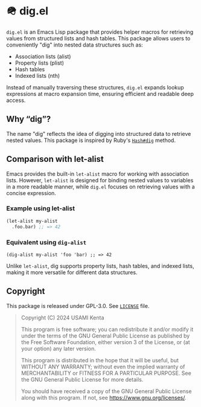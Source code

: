 # 🪖 dig.el

`dig.el` is an Emacs Lisp package that provides helper macros for retrieving values from structured lists and hash tables. This package allows users to conveniently "dig" into nested data structures such as:

 * Association lists (alist)
 * Property lists (plist)
 * Hash tables
 * Indexed lists (nth)

Instead of manually traversing these structures, `dig.el` expands lookup expressions at macro expansion time, ensuring efficient and readable deep access.

## Why “dig”?

The name "dig" reflects the idea of digging into structured data to retrieve nested values.
This package is inspired by Ruby's [`Hash#dig`](https://docs.ruby-lang.org/en/master/Hash.html#method-i-dig) method.

## Comparison with let-alist

Emacs provides the built-in `let-alist` macro for working with association lists.  However, `let-alist` is designed for binding nested values to variables in a more readable manner, while `dig.el` focuses on retrieving values with a concise expression.

### Example using let-alist

```el
(let-alist my-alist
  .foo.bar) ;; => 42
```

### Equivalent using `dig-alist`

```elisp
(dig-alist my-alist 'foo 'bar) ;; => 42
```

Unlike `let-alist`, dig supports property lists, hash tables, and indexed lists, making it more versatile for different data structures.

## Copyright

This package is released under GPL-3.0.  See [`LICENSE`](LICENSE) file.

> Copyright (C) 2024  USAMI Kenta
>
> This program is free software; you can redistribute it and/or modify
> it under the terms of the GNU General Public License as published by
> the Free Software Foundation, either version 3 of the License, or
> (at your option) any later version.
>
> This program is distributed in the hope that it will be useful,
> but WITHOUT ANY WARRANTY; without even the implied warranty of
> MERCHANTABILITY or FITNESS FOR A PARTICULAR PURPOSE.  See the
> GNU General Public License for more details.
>
> You should have received a copy of the GNU General Public License
> along with this program.  If not, see <https://www.gnu.org/licenses/>.
